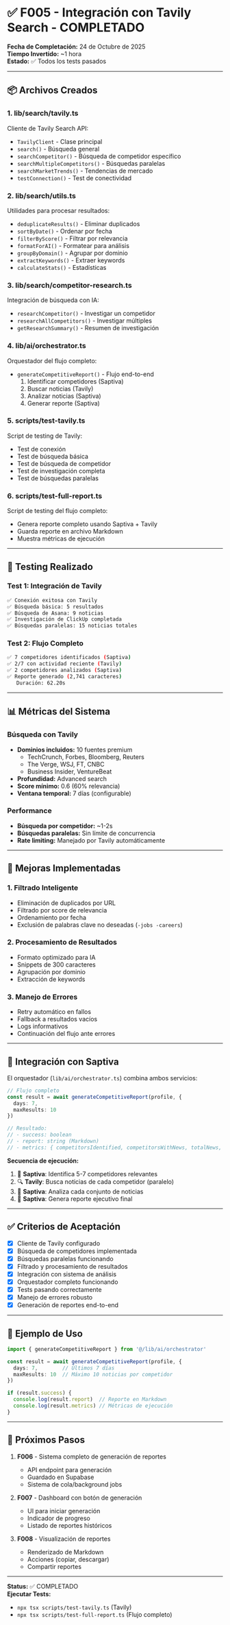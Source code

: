 # ✅ F005 - Integración con Tavily Search - COMPLETADO

**Fecha de Completación:** 24 de Octubre de 2025  
**Tiempo Invertido:** ~1 hora  
**Estado:** ✅ Todos los tests pasados

---

## 📦 Archivos Creados

### 1. **lib/search/tavily.ts**
Cliente de Tavily Search API:
- `TavilyClient` - Clase principal
- `search()` - Búsqueda general
- `searchCompetitor()` - Búsqueda de competidor específico
- `searchMultipleCompetitors()` - Búsquedas paralelas
- `searchMarketTrends()` - Tendencias de mercado
- `testConnection()` - Test de conectividad

### 2. **lib/search/utils.ts**
Utilidades para procesar resultados:
- `deduplicateResults()` - Eliminar duplicados
- `sortByDate()` - Ordenar por fecha
- `filterByScore()` - Filtrar por relevancia
- `formatForAI()` - Formatear para análisis
- `groupByDomain()` - Agrupar por dominio
- `extractKeywords()` - Extraer keywords
- `calculateStats()` - Estadísticas

### 3. **lib/search/competitor-research.ts**
Integración de búsqueda con IA:
- `researchCompetitor()` - Investigar un competidor
- `researchAllCompetitors()` - Investigar múltiples
- `getResearchSummary()` - Resumen de investigación

### 4. **lib/ai/orchestrator.ts**
Orquestador del flujo completo:
- `generateCompetitiveReport()` - Flujo end-to-end
  1. Identificar competidores (Saptiva)
  2. Buscar noticias (Tavily)
  3. Analizar noticias (Saptiva)
  4. Generar reporte (Saptiva)

### 5. **scripts/test-tavily.ts**
Script de testing de Tavily:
- Test de conexión
- Test de búsqueda básica
- Test de búsqueda de competidor
- Test de investigación completa
- Test de búsquedas paralelas

### 6. **scripts/test-full-report.ts**
Script de testing del flujo completo:
- Genera reporte completo usando Saptiva + Tavily
- Guarda reporte en archivo Markdown
- Muestra métricas de ejecución

---

## 🧪 Testing Realizado

### Test 1: Integración de Tavily
```bash
✅ Conexión exitosa con Tavily
✅ Búsqueda básica: 5 resultados
✅ Búsqueda de Asana: 9 noticias
✅ Investigación de ClickUp completada
✅ Búsquedas paralelas: 15 noticias totales
```

### Test 2: Flujo Completo
```bash
✅ 7 competidores identificados (Saptiva)
✅ 2/7 con actividad reciente (Tavily)
✅ 2 competidores analizados (Saptiva)
✅ Reporte generado (2,741 caracteres)
   Duración: 62.20s
```

---

## 📊 Métricas del Sistema

### Búsqueda con Tavily
- **Dominios incluidos:** 10 fuentes premium
  - TechCrunch, Forbes, Bloomberg, Reuters
  - The Verge, WSJ, FT, CNBC
  - Business Insider, VentureBeat
- **Profundidad:** Advanced search
- **Score mínimo:** 0.6 (60% relevancia)
- **Ventana temporal:** 7 días (configurable)

### Performance
- **Búsqueda por competidor:** ~1-2s
- **Búsquedas paralelas:** Sin límite de concurrencia
- **Rate limiting:** Manejado por Tavily automáticamente

---

## 🔧 Mejoras Implementadas

### 1. Filtrado Inteligente
- Eliminación de duplicados por URL
- Filtrado por score de relevancia
- Ordenamiento por fecha
- Exclusión de palabras clave no deseadas (`-jobs -careers`)

### 2. Procesamiento de Resultados
- Formato optimizado para IA
- Snippets de 300 caracteres
- Agrupación por dominio
- Extracción de keywords

### 3. Manejo de Errores
- Retry automático en fallos
- Fallback a resultados vacíos
- Logs informativos
- Continuación del flujo ante errores

---

## 🚀 Integración con Saptiva

El orquestador (`lib/ai/orchestrator.ts`) combina ambos servicios:

```typescript
// Flujo completo
const result = await generateCompetitiveReport(profile, {
  days: 7,
  maxResults: 10
})

// Resultado:
// - success: boolean
// - report: string (Markdown)
// - metrics: { competitorsIdentified, competitorsWithNews, totalNews, durationMs }
```

**Secuencia de ejecución:**
1. 🤖 **Saptiva**: Identifica 5-7 competidores relevantes
2. 🔍 **Tavily**: Busca noticias de cada competidor (paralelo)
3. 🤖 **Saptiva**: Analiza cada conjunto de noticias
4. 🤖 **Saptiva**: Genera reporte ejecutivo final

---

## ✅ Criterios de Aceptación

- [x] Cliente de Tavily configurado
- [x] Búsqueda de competidores implementada
- [x] Búsquedas paralelas funcionando
- [x] Filtrado y procesamiento de resultados
- [x] Integración con sistema de análisis
- [x] Orquestador completo funcionando
- [x] Tests pasando correctamente
- [x] Manejo de errores robusto
- [x] Generación de reportes end-to-end

---

## 📝 Ejemplo de Uso

```typescript
import { generateCompetitiveReport } from '@/lib/ai/orchestrator'

const result = await generateCompetitiveReport(profile, {
  days: 7,        // Últimos 7 días
  maxResults: 10  // Máximo 10 noticias por competidor
})

if (result.success) {
  console.log(result.report)  // Reporte en Markdown
  console.log(result.metrics) // Métricas de ejecución
}
```

---

## 🎯 Próximos Pasos

1. **F006** - Sistema completo de generación de reportes
   - API endpoint para generación
   - Guardado en Supabase
   - Sistema de cola/background jobs

2. **F007** - Dashboard con botón de generación
   - UI para iniciar generación
   - Indicador de progreso
   - Listado de reportes históricos

3. **F008** - Visualización de reportes
   - Renderizado de Markdown
   - Acciones (copiar, descargar)
   - Compartir reportes

---

**Status:** ✅ COMPLETADO  
**Ejecutar Tests:**
- `npx tsx scripts/test-tavily.ts` (Tavily)
- `npx tsx scripts/test-full-report.ts` (Flujo completo)

